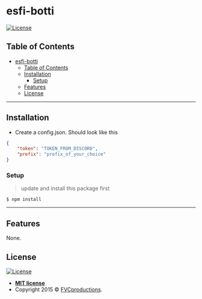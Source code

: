 # esfi-botti


[![License](http://img.shields.io/:license-mit-blue.svg?style=flat-square)](http://badges.mit-license.org)



## Table of Contents


- [esfi-botti](#esfi-botti)
  - [Table of Contents](#table-of-contents)
  - [Installation](#installation)
    - [Setup](#setup)
  - [Features](#features)
  - [License](#license)


---

## Installation

- Create a config.json. Should look like this 

```json
{
    "token": "TOKEN_FROM_DISCORD",
    "prefix": "prefix_of_your_choice"
}
```

### Setup


> update and install this package first

```shell
$ npm install
```


---

## Features

None. 

## License

[![License](http://img.shields.io/:license-mit-blue.svg?style=flat-square)](http://badges.mit-license.org)

- **[MIT license](http://opensource.org/licenses/mit-license.php)**
- Copyright 2015 © <a href="http://fvcproductions.com" target="_blank">FVCproductions</a>.
